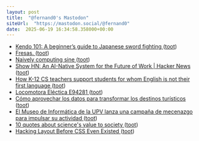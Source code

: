 ```yaml
---
layout: post
title:  "@fernand0's Mastodon"
siteUrl:  "https://mastodon.social/@fernand0"
date:  2025-06-19 16:34:58.358000+00:00
---
```

*  [Kendo 101: A beginner’s guide to Japanese sword fighting ](https://globalvoices.org/2025/05/24/kendo-101-a-beginners-guide-to-japanese-sword-fighting) ([toot](https://mastodon.social/@fernand0/114710996474637730))
*  [Fresas. ](https://avecesunafoto.wordpress.com/2025/06/19/fresas-2) ([toot](https://mastodon.social/@fernand0/114710939639350407))
*  [Naively computing sine ](https://www.johndcook.com/blog/2025/06/09/naive-sine) ([toot](https://mastodon.social/@fernand0/114710728655136641))
*  [Show HN: An AI-Native System for the Future of Work \| Hacker News ](https://news.ycombinator.com/item?id=4412338) ([toot](https://mastodon.social/@fernand0/114710545666649085))
*  [How K-12 CS teachers support students for whom English is not their first language ](https://computinged.wordpress.com/2025/02/17/how-k-12-cs-teachers-support-students-for-whom-english-is-not-their-first-language) ([toot](https://mastodon.social/@fernand0/114710224498801113))
*  [Locomotora Eléctica E94281 ](https://www.flickr.com/photos/fernand0/54598433060) ([toot](https://mastodon.social/@fernand0/114710108377878333))
*  [Cómo aprovechar los datos para transformar los destinos turísticos ](https://alicanteplaza.es/alicanteplaza/orihuela1/como-aprovechar-los-datos-para-transformar-los-destinos-turistico) ([toot](https://mastodon.social/@fernand0/114710015922088110))
*  [El Museo de Informática de la UPV lanza una campaña de mecenazgo para impulsar su actividad ](https://www.upv.es/entidades/etsinf/2025/06/11/el-museo-de-informatica-de-la-upv-lanza-una-campana-de-mecenazgo-para-impulsar-su-actividad) ([toot](https://mastodon.social/@fernand0/114709833503982106))
*  [10 quotes about science's value to society ](https://bigthink.com/starts-with-a-bang/10-quotes-science-value-society) ([toot](https://mastodon.social/@fernand0/114709522381042886))
*  [Hacking Layout Before CSS Even Existed ](https://denodell.com/blog/hacking-layout-before-css-existe) ([toot](https://mastodon.social/@fernand0/114709384705376631))
